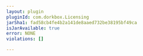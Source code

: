 ```yaml
---
layout: plugin
pluginId: com.dorkbox.Licensing
jarSha1: fad58cb4fe4b2a141de8aaed732be38195bf49ca
isJarAvailable: true
error: NONE
violations: []

---
```

